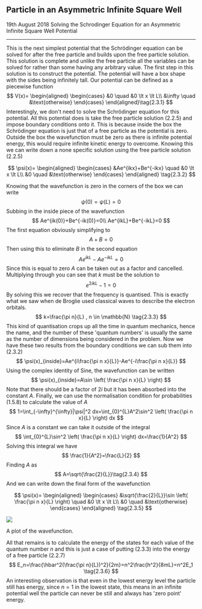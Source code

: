 
## Particle in an Asymmetric Infinite Square Well
<date>19th August 2018</date>
<label>Solving the Schrodinger Equation for an Asymmetric Infinite Square Well Potential</label>
<hr/>


This is the next simplest potential that the Schrödinger equation can be solved for after the free particle and builds upon the free particle solution. This solution is complete and unlike the free particle all the variables can be solved for rather than some having any arbitrary value. The first step in this solution is to construct the potential. The potential will have a box shape with the sides being infinitely tall. Our potential can be defined as a piecewise function
$$
V(x)=
\begin{aligned}
	\begin{cases}
		&0 		\quad 	&0 \lt x \lt L\\
		&\infty 	\quad	&\text{otherwise}
	\end{cases} 
	\end{aligned}\tag{2.3.1}
$$
Interestingly, we don't need to solve the Schrödinger equation for this potential. All this potential does is take the free particle solution $(2.2.5)$ and impose boundary conditions onto it. This is because inside the box the Schrödinger equation is just that of a free particle as the potential is zero. Outside the box the wavefunction must be zero as there is infinite potential energy, this would require infinite kinetic energy to overcome. Knowing this we can write down a none specific solution using the free particle solution $(2.2.5)$

<div class="[style:largeEquation]">

$$
\psi(x)=
\begin{aligned}
	\begin{cases}
		&Ae^{ikx}+Be^{-ikx} 		\quad 	&0 \lt x \lt L\\
		&0						\quad	&\text{otherwise}
	\end{cases}
	\end{aligned} \tag{2.3.2}
$$
</div>

Knowing that the wavefunction is zero in the corners of the box we can write
$$
\psi(0)=\psi(L)=0
$$
Subbing in the inside piece of the wavefunction
$$
Ae^{ik(0)}+Be^{-ik(0)}=0\\
Ae^{ikL}+Be^{-ikL}=0
$$
The first equation obviously simplifying to 
$$
A+B=0
$$
Then using this to eliminate $B$ in the second equation
$$
Ae^{ikL}-Ae^{-ikL}=0
$$ 
Since this is equal to zero $A$ can be taken out as a factor and cancelled. Multiplying through you can see that $k$ must be the solution to
$$
e^{2ikL}-1=0
$$
By solving this we recover that the frequency is quantised. This is exactly what we saw when de Broglie used classical waves to describe the electron orbitals.
$$
k=\frac{\pi n}{L} , n \in \mathbb{N} \tag{2.3.3}
$$
This kind of quantisation crops up all the time in quantum mechanics, hence the name, and the number of these 'quantum numbers' is usually the same as the number of dimensions being considered in the problem. Now we have these two results from the boundary conditions we can sub them into $(2.3.2)$
$$
\psi(x)_{inside}=Ae^{i\frac{\pi n x}{L}}-Ae^{-i\frac{\pi n x}{L}}
$$
Using the complex identity of Sine, the wavefunction can be written
$$
\psi(x)_{inside}=A\sin \left( \frac{\pi n x}{L} \right)
$$
Note that there should be a factor of $2i$ but it has been absorbed into the constant $A$. Finally, we can use the normalisation condition for probabilities $(1.5.8)$ to calculate the value of $A$
$$
1=\int_{-\infty}^{\infty}|\psi|^2 dx=\int_{0}^{L}A^2\sin^2 \left( \frac{\pi n x}{L} \right) dx
$$
Since $A$ is a constant we can take it outside of the integral
$$
\int_{0}^{L}\sin^2 \left( \frac{\pi n x}{L} \right) dx=\frac{1}{A^2}
$$
Solving this integral we have
$$
\frac{1}{A^2}=\frac{L}{2}
$$ 
Finding $A$ as
$$
A=\sqrt{\frac{2}{L}}\tag{2.3.4}
$$ 
And we can write down the final form of the wavefunction

<div class="[style:largeEquation]">

$$
\psi(x)=
\begin{aligned}
	\begin{cases}
		&\sqrt{\frac{2}{L}}\sin \left( \frac{\pi n x}{L} \right)		\quad 	&0 \lt x \lt L\\
		&0						\quad	&\text{otherwise}
	\end{cases}
	\end{aligned} \tag{2.3.5}
$$
</div>

[![]([data:figure231])](https://www.desmos.com/calculator/ooizwuua1f)

	
A plot of the wavefunction.


All that remains is to calculate the energy of the states for each value of the quantum number $n$ and this is just a case of putting $(2.3.3)$ into the energy of a free particle $(2.2.7)$
$$
E_n=\frac{\hbar^2(\frac{\pi n}{L})^2}{2m}=n^2\frac{h^2}{8mL}=n^2E_1 \tag{2.3.6}
$$
An interesting observation is that even in the lowest energy level the particle still has energy, since $n=1$ in the lowest state, this means in an infinite potential well the particle can never be still and always has 'zero point' energy.
